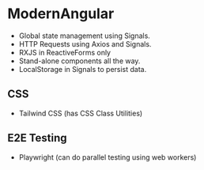 # ModernAngular
- Global state management using Signals.
- HTTP Requests using Axios and Signals.
- RXJS in ReactiveForms only
- Stand-alone components all the way.
- LocalStorage in Signals to persist data.

## CSS
- Tailwind CSS (has CSS Class Utilities)

## E2E Testing
- Playwright (can do parallel testing using web workers)
